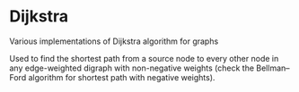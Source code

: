 # Dijkstra

Various implementations of Dijkstra algorithm for graphs

Used to find the shortest path from a source node to every other node in any
edge-weighted digraph with non-negative weights (check the Bellman–Ford
algorithm for shortest path with negative weights).
